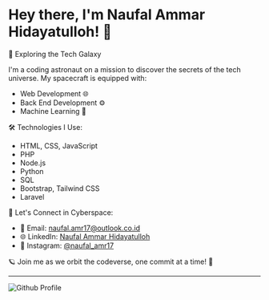 # Hey there, I'm Naufal Ammar Hidayatulloh! 👋

🚀 Exploring the Tech Galaxy

I'm a coding astronaut on a mission to discover the secrets of the tech universe. My spacecraft is equipped with:

- Web Development 🌐
- Back End Development ⚙️
- Machine Learning 🤖

🛠️ Technologies I Use:

- HTML, CSS, JavaScript
- PHP
- Node.js
- Python
- SQL
- Bootstrap, Tailwind CSS
- Laravel

🌌 Let's Connect in Cyberspace:

- 📧 Email: [naufal.amr17@outlook.co.id](mailto:naufal.amr17@outlook.co.id)
- 🌐 LinkedIn: [Naufal Ammar Hidayatulloh](https://www.linkedin.com/in/naufalamr17)
- 📸 Instagram: [@naufal_amr17](https://instagram.com/naufal_amr17)

🪐 Join me as we orbit the codeverse, one commit at a time! 🌠

---

![Github Profile](https://github-readme-stats.vercel.app/api?username=naufalamr17&theme=tokyonight)

<!-- ![Top Langs](https://github-readme-stats.vercel.app/api/top-langs/?username=naufalamr17&theme=tokyonight) --!>
